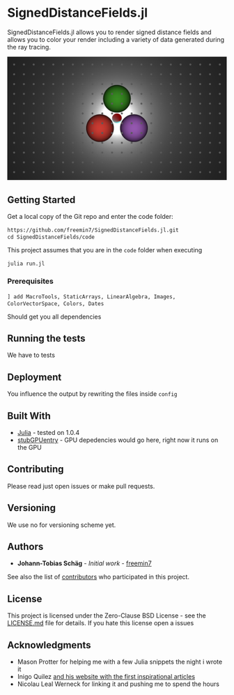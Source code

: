 # SignedDistanceFields.jl

SignedDistanceFields.jl allows you to render signed distance fields and allows you to color your render including a variety of data generated during the ray tracing.

![Written in Julia](https://raw.githubusercontent.com/freemin7/SignedDistanceFields.jl/master/results/myPic-27-Jul-2019-14%3A15%3A35.png)


## Getting Started

Get a local copy of the Git repo and enter the code folder:
```
https://github.com/freemin7/SignedDistanceFields.jl.git
cd SignedDistanceFields/code
```
This project assumes that you are in the ```code``` folder when executing
```
julia run.jl
```

### Prerequisites

```
] add MacroTools, StaticArrays, LinearAlgebra, Images, ColorVectorSpace, Colors, Dates
```
Should get you all dependencies


## Running the tests

We have to tests


## Deployment

You influence the output by rewriting the files inside ```config```

## Built With

* [Julia](https://julialang.org/) - tested on 1.0.4
* [stubGPUentry]() - GPU depedencies would go here, right now it runs on the GPU

## Contributing

Please read just open issues or make pull requests.

## Versioning

We use no for versioning scheme yet. 

## Authors

* **Johann-Tobias Schäg** - *Initial work* - [freemin7](https://github.com/freemin7)

See also the list of [contributors](https://github.com/freemin7/SignedDistanceFields.jl/graphs/contributors) who participated in this project.

## License

This project is licensed under the Zero-Clause BSD License - see the [LICENSE.md](LICENSE.md) file for details. If you hate this license open a issues

## Acknowledgments

* Mason Protter for helping me with a few Julia snippets the night i wrote it
* Inigo Quilez [and his website with the first inspirational articles](https://iquilezles.org/index.html)
* Nicolau Leal Werneck for linking it and pushing me to spend the hours


